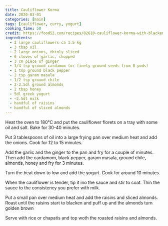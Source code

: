```yaml
---
title: Cauliflower Korma
date: 2020-03-01
categories: [main]
tags: [cauliflower, curry, yogurt]
cooking_time: 50
credit: https://food52.com/recipes/82610-cauliflower-korma-with-blackened-raisins-recipe
ingredients:
  - 2 large cauliflowers ca 1.5 kg
  - 3 tbsp oil
  - 2 large onions, thinly sliced
  - 6 cloves of garlic, chopped
  - 3 cm piece of ginger
  - 3/4 tsp ground cardamom (or finely ground seeds from 8 pods)
  - 1 tsp ground black pepper
  - 2 tsp garam masala
  - 1/2 tsp ground chile
  - 2-2.5dl ground almonds
  - 2 tbsp honey
  - 5dl greek yogurt
  - ~2.5dl milk
  - handful of raisins
  - handful of sliced almonds
---
```


Heat the oven to 180°C and put the cauliflower florets on a tray with some oil and salt. Bake for 30-40 minutes.

Put 3 tablespoons of oil into a large frying pan over medium heat and add the onions. Cook for 12 to 15 minutes.

Add the garlic and the ginger to the pan and fry for a couple of minutes. Then add the cardamom, black pepper, garam masala, ground chile, almonds, honey and fry for 3 minutes.

Turn the heat down to low and add the yogurt. Cook for around 10 minutes.

When the cauliflower is tender, tip it ino the sauce and stir to coat. Thin the sauce to the consistency you prefer with milk.

Put a small pan over medium heat and add the raisins and sliced almonds. Roast until the raisins start to blacken and puff up and the almonds turn golden brown

Serve with rice or chapatis and top woth the roasted raisins and almonds.

